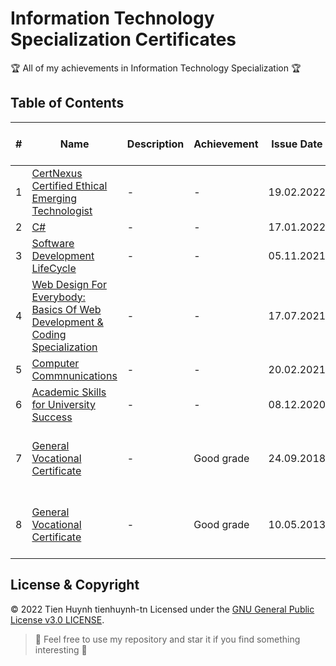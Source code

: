 # Information Technology Specialization Certificates

:trophy: All of my achievements in Information Technology Specialization :trophy:

## Table of Contents
#| Name | Description | Achievement | Issue Date | Issuing Organization - Issuer
-| ---- | ----------- | ----------- | ---------- | -----------------------------
1| [CertNexus Certified Ethical Emerging Technologist](https://github.com/tienhuynh-tn/awards/blob/main/2-information-technology/Coursera-CertNexus-Certified-Ethical-Emerging-Technologist.pdf) | - | - | 19.02.2022 | Coursera
2| [C#](https://raw.githubusercontent.com/tienhuynh-tn/awards/main/2-information-technology/sololearn-C%23.png) | - | - | 17.01.2022 | Sololearn
3| [Software Development LifeCycle](https://github.com/tienhuynh-tn/awards/blob/main/2-information-technology/Coursera-Software-Development-LifeCycle.pdf) | - | - | 05.11.2021 | Coursera
4| [Web Design For Everybody: Basics Of Web Development & Coding Specialization](https://github.com/tienhuynh-tn/awards/blob/main/2-information-technology/Coursera-Web-Design-Basics-of-Web-Development-and-Coding.pdf) | - | - | 17.07.2021 | Coursera
5| [Computer Commnunications](https://github.com/tienhuynh-tn/awards/blob/main/2-information-technology/Coursera-Computer-Comunications.pdf) | - | - | 20.02.2021 | Coursera
6| [Academic Skills for University Success](https://github.com/tienhuynh-tn/awards/blob/main/2-information-technology/Coursera-Academic-Skills-for-University-Success.pdf) | - | - | 08.12.2020 | Coursera
7| [General Vocational Certificate](https://raw.githubusercontent.com/tienhuynh-tn/awards/main/2-information-technology/general-vocational-certificate-2018.jpg) | - | Good grade | 24.09.2018 | Vice Director of Department Education and Training
8| [General Vocational Certificate](https://raw.githubusercontent.com/tienhuynh-tn/awards/main/2-information-technology/general-vocational-certificate-2013.jpg) | - | Good grade | 10.05.2013 | Vice Director of Department Education and Training

## License & Copyright
&copy; 2022 Tien Huynh tienhuynh-tn Licensed under the [GNU General Public License v3.0 LICENSE](https://github.com/tienhuynh-tn/awards/blob/main/LICENSE).

> :love_you_gesture: Feel free to use my repository and star it if you find something interesting :love_you_gesture:

